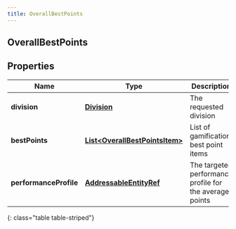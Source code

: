 ```yaml
---
title: OverallBestPoints
---
```


## OverallBestPoints

## Properties

| Name                   | Type                                                                                   | Description                                             | Notes      |
| ---------------------- | -------------------------------------------------------------------------------------- | ------------------------------------------------------- | ---------- |
| **division**           | <!----><!---->[**Division**](Division.md)<!---->                                       | The requested division                                  | [optional] |
| **bestPoints**         | <!----><!---->[**List&lt;OverallBestPointsItem&gt;**](OverallBestPointsItem.md)<!----> | List of gamification best point items                   | [optional] |
| **performanceProfile** | <!----><!---->[**AddressableEntityRef**](AddressableEntityRef.md)<!---->               | The targeted performance profile for the average points | [optional] |

{: class="table table-striped"}
